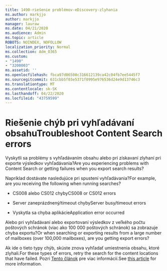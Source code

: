 ```yaml
---
title: 1490-riešenie problémov-eDiscovery-zlyhania
ms.author: markjjo
author: markjjo
manager: lauraw
ms.date: 04/21/2020
ms.audience: Admin
ms.topic: article
ROBOTS: NOINDEX, NOFOLLOW
localization_priority: Normal
ms.collection: Adm_O365
ms.custom:
- "1490"
- "3200003"
ms.assetid: ''
ms.openlocfilehash: fbca97d06508c316612139ca42c04fb7ee5445f7
ms.sourcegitcommit: 631cbb5f03e5371f0995e976536d24e9d13746c3
ms.translationtype: MT
ms.contentlocale: sk-SK
ms.lasthandoff: 04/22/2020
ms.locfileid: "43759599"
---
```

# <a name="troubleshoot-content-search-errors"></a><span data-ttu-id="777d6-102">Riešenie chýb pri vyhľadávaní obsahu</span><span class="sxs-lookup"><span data-stu-id="777d6-102">Troubleshoot Content Search errors</span></span>

<span data-ttu-id="777d6-103">Vyskytli sa problémy s vyhľadávaním obsahu alebo pri získavaní zlyhaní pri exporte výsledkov vyhľadávania?</span><span class="sxs-lookup"><span data-stu-id="777d6-103">Are you experiencing problems with Content Search or getting failures when you export search results?</span></span>

<span data-ttu-id="777d6-104">Napríklad dostávate nasledujúce pri spustení vyhľadávania?</span><span class="sxs-lookup"><span data-stu-id="777d6-104">For example, are you receiving the following when running searches?</span></span>

- <span data-ttu-id="777d6-105">CS008 alebo CS012 chyby</span><span class="sxs-lookup"><span data-stu-id="777d6-105">CS008 or CS012 errors</span></span>

- <span data-ttu-id="777d6-106">Server zaneprázdnený/timeout chyby</span><span class="sxs-lookup"><span data-stu-id="777d6-106">Server busy/timeout errors</span></span>

- <span data-ttu-id="777d6-107">Vyskytla sa chyba aplikácie</span><span class="sxs-lookup"><span data-stu-id="777d6-107">Application error occurred</span></span>

<span data-ttu-id="777d6-108">Alebo pri vyhľadávaní alebo exportovaní výsledkov z veľkého počtu poštových schránok (viac ako 100 000 poštových schránok) sa zobrazuje chyba exportu?</span><span class="sxs-lookup"><span data-stu-id="777d6-108">Or when searching or exporting results from a large number of mailboxes (over 100,000 mailboxes), are you getting export errors?</span></span>

<span data-ttu-id="777d6-109">Ak ide o tieto typy chýb, skúste znova vyhľadať umiestnenia obsahu, ktoré zlyhali.</span><span class="sxs-lookup"><span data-stu-id="777d6-109">For these types of errors, retry the search for the content locations that have failed.</span></span> <span data-ttu-id="777d6-110">Pozri [Tento článok](https://docs.microsoft.com/office365/securitycompliance/retry-failed-content-search) pre viac informácií.</span><span class="sxs-lookup"><span data-stu-id="777d6-110">See  [this article](https://docs.microsoft.com/office365/securitycompliance/retry-failed-content-search) for more information.</span></span>
